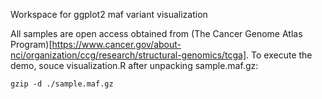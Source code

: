 Workspace for ggplot2 maf variant visualization

All samples are open access obtained from (The Cancer Genome Atlas Program)[https://www.cancer.gov/about-nci/organization/ccg/research/structural-genomics/tcga]. To execute the demo, souce visualization.R after unpacking sample.maf.gz:

```
gzip -d ./sample.maf.gz
```

